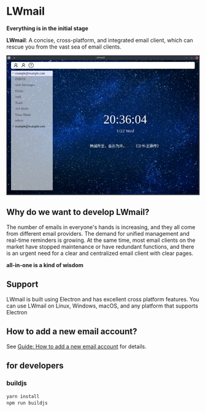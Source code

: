 # LWmail

**Everything is in the initial stage**

**LWmail**: A concise, cross-platform, and integrated email client, which can rescue you from the vast sea of email clients.

![alt text](doc/shutcut.png)

## Why do we want to develop LWmail?

The number of emails in everyone's hands is increasing, and they all come from different email providers. The demand for unified management and real-time reminders is growing. At the same time, most email clients on the market have stopped maintenance or have redundant functions, and there is an urgent need for a clear and centralized email client with clear pages.

**all-in-one is a kind of wisdom**

## Support

LWmail is built using Electron and has excellent cross platform features. You can use LWmail on Linux, Windows, macOS, and any platform that supports Electron

## How to add a new email account?

See [Guide: How to add a new email account](doc/add-new-account.md) for details.

## for developers

### buildjs

```bash
yarn install
npm run buildjs
```
